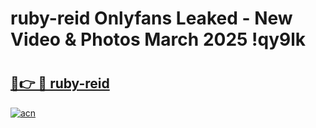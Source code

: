 # ruby-reid Onlyfans Leaked - New Video & Photos March 2025 !qy9lk

# <h2><a href="https://a7rwf3.iuczelnia.edu.pl?title=ruby-reid&ref=qy9lk">🔗👉 🔴 ruby-reid</a></h2>

[![acn](https://github.com/user-attachments/assets/0f9c940e-d8b0-45ae-aac7-cd30a18b3e1c)](https://a7rwf3.iuczelnia.edu.pl?title=ruby-reid&ref=qy9lk)

